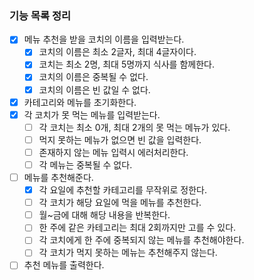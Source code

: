 ### 기능 목록 정리

- [x] 메뉴 추천을 받을 코치의 이름을 입력받는다.
    - [x] 코치의 이름은 최소 2글자, 최대 4글자이다.
    - [x] 코치는 최소 2명, 최대 5명까지 식사를 함께한다.
    - [x] 코치의 이름은 중복될 수 없다.
    - [x] 코치의 이름은 빈 값일 수 없다.
- [x] 카테고리와 메뉴를 초기화한다.
- [x] 각 코치가 못 먹는 메뉴를 입력받는다.
    - [ ] 각 코치는 최소 0개, 최대 2개의 못 먹는 메뉴가 있다.
    - [ ] 먹지 못하는 메뉴가 없으면 빈 값을 입력한다.
    - [ ] 존재하지 않는 메뉴 입력시 에러처리한다.
    - [ ] 각 메뉴는 중복될 수 없다.
- [ ] 메뉴를 추천해준다.
    - [x] 각 요일에 추천할 카테고리를 무작위로 정한다.
    - [ ] 각 코치가 해당 요일에 먹을 메뉴를 추천한다.
    - [ ] 월~금에 대해 해당 내용을 반복한다.
    - [ ] 한 주에 같은 카테고리는 최대 2회까지만 고를 수 있다.
    - [ ] 각 코치에게 한 주에 중복되지 않는 메뉴를 추천해야한다.
    - [ ] 각 코치가 먹지 못하는 메뉴는 추천해주지 않는다.
- [ ] 추천 메뉴를 출력한다.